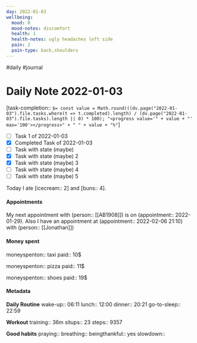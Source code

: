```yaml
---
day: 2022-01-03
wellbeing:
  mood: 0
  mood-notes: discomfort
  health: 1
  health-notes: ugly headaches left side
  pain: 2
  pain-type: back,shoulders
---
```

#daily #journal

# Daily Note 2022-01-03
[task-completion:: `$= const value = Math.round(((dv.page("2022-01-03").file.tasks.where(t => t.completed).length) / (dv.page("2022-01-03").file.tasks).length || 0) * 100); "<progress value='" + value + "' max='100'></progress>" + " " + value + "%"`]

- [ ] Task 1 of 2022-01-03
- [x] Completed Task of 2022-01-03
- [ ] Task with state (maybe)
- [x] Task with state (maybe) 2
- [x] Task with state (maybe) 3
- [ ] Task with state (maybe) 4
- [ ] Task with state (maybe) 5

Today I ate [icecream:: 2] and [buns:: 4].

#### Appointments
My next appointment with (person:: [[AB1908]]) is on (appointment:: 2022-01-29).
Also I have an appointment at (appointment:: 2022-02-06 21:10) with (person:: [[Jonathan]])

#### Money spent

moneyspenton:: taxi
paid:: 10$

moneyspenton:: pizza
paid:: 11$

moneyspenton:: shoes
paid:: 19$


#### Metadata

**Daily Routine**
wake-up:: 06:11
lunch:: 12:00
dinner:: 20:21
go-to-sleep:: 22:59

**Workout**
training:: 36m
situps:: 23
steps:: 9357

**Good habits**
praying:: 
breathing:: 
beingthankful:: yes
slowdown:: 

